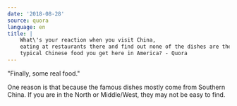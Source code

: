 ```yaml
---
date: '2018-08-28'
source: quora
language: en
title: |
    What\'s your reaction when you visit China,
    eating at restaurants there and find out none of the dishes are the
    typical Chinese food you get here in America? - Quora
---
```


"Finally, some real food."

One reason is that because the famous dishes mostly come from Southern
China. If you are in the North or Middle/West, they may not be easy to
find.
